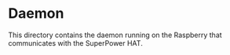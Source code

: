# Daemon

This directory contains the daemon running on the Raspberry that communicates with the SuperPower HAT.
